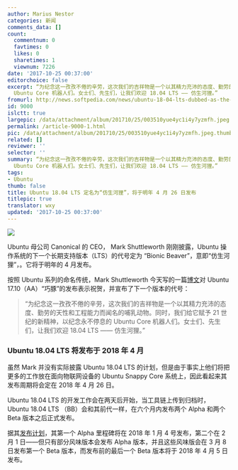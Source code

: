 ```yaml
---
author: Marius Nestor
categories: 新闻
comments_data: []
count:
  commentnum: 0
  favtimes: 0
  likes: 0
  sharetimes: 1
  viewnum: 7226
date: '2017-10-25 00:37:00'
editorchoice: false
excerpt: “为纪念这一孜孜不倦的辛劳，这次我们的吉祥物是一个以其精力充沛的态度、勤劳的天性和工程能力而闻名的哺乳动物。同时，我们给它赋予 21 世纪的新精神，以纪念永不停息的
  Ubuntu Core 机器人们。女士们、先生们，让我们欢迎 18.04 LTS —— 仿生河狸。”
fromurl: http://news.softpedia.com/news/ubuntu-18-04-lts-dubbed-as-the-bionic-beaver-launches-april-26-2018-518186.shtml
id: 9000
islctt: true
largepic: /data/attachment/album/201710/25/003510yue4yc1i4y7yzmfh.jpeg
permalink: /article-9000-1.html
pic: /data/attachment/album/201710/25/003510yue4yc1i4y7yzmfh.jpeg.thumb.jpg
related: []
reviewer: ''
selector: ''
summary: “为纪念这一孜孜不倦的辛劳，这次我们的吉祥物是一个以其精力充沛的态度、勤劳的天性和工程能力而闻名的哺乳动物。同时，我们给它赋予 21 世纪的新精神，以纪念永不停息的
  Ubuntu Core 机器人们。女士们、先生们，让我们欢迎 18.04 LTS —— 仿生河狸。”
tags:
- Ubuntu
thumb: false
title: Ubuntu 18.04 LTS 定名为“仿生河狸”，将于明年 4 月 26 日发布
titlepic: true
translator: wxy
updated: '2017-10-25 00:37:00'
---
```


![](/data/attachment/album/201710/25/003510yue4yc1i4y7yzmfh.jpeg)


Ubuntu 母公司 Canonical 的 CEO， Mark Shuttleworth 刚刚披露，Ubuntu 操作系统的下一个长期支持版本（LTS）的代号定为 “Bionic Beaver”，意即“仿生河狸”，。它将于明年的 4 月发布。


按照 Ubuntu 系列的命名传统，Mark Shuttleworth 今天写的一篇[博文](http://www.markshuttleworth.com/archives/1518)对 Ubuntu 17.10（AA）“巧豚”的发布表示祝贺，并宣布了下一个版本的代号：



> 
> “为纪念这一孜孜不倦的辛劳，这次我们的吉祥物是一个以其精力充沛的态度、勤劳的天性和工程能力而闻名的哺乳动物。同时，我们给它赋予 21 世纪的新精神，以纪念永不停息的 Ubuntu Core 机器人们。女士们、先生们，让我们欢迎 18.04 LTS —— 仿生河狸。”
> 
> 
> 


### Ubuntu 18.04 LTS 将发布于 2018 年 4 月


虽然 Mark 并没有实际披露 Ubuntu 18.04 LTS 的计划，但是由于事实上他们将把更多的工作放在面向物联网设备的 Ubuntu Snappy Core 系统上，因此看起来其发布周期将会定在 2018 年 4 月 26 日。


Ubuntu 18.04 LTS 的开发工作会在两天后开始，当工具链上传到归档时， Ubuntu 18.04 LTS （BB）会和其前代一样，在六个月内发布两个 Alpha 和两个 Beta 版本之后正式发布。


据其[发布计划](https://wiki.ubuntu.com/BionicBeaver/ReleaseSchedule)，其第一个 Alpha 里程碑将在 2018 年 1 月 4 号发布，第二个在 2 月 1 日——但只有部分风味版本会发布 Alpha 版本，并且这些风味版会在 3 月 8 日发布第一个 Beta 版本，而发布前的最后一个 Beta 版本将于 2018 年 4 月 5 日发布。